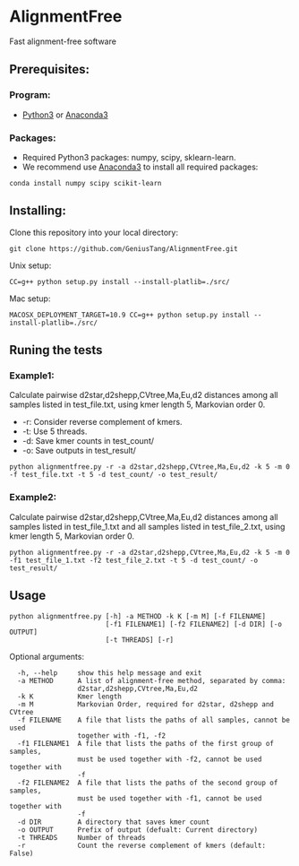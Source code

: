 # AlignmentFree
Fast alignment-free software

## Prerequisites:
### Program:
* [Python3](https://www.python.org/downloads/release/python-363/) or [Anaconda3](https://conda.io/docs/user-guide/install/download.html)
### Packages:
* Required Python3 packages: numpy, scipy, sklearn-learn.
* We recommend use [Anaconda3](https://conda.io/docs/user-guide/install/download.html) to install all required packages:
```
conda install numpy scipy scikit-learn
```

## Installing:
Clone this repository into your local directory:
```
git clone https://github.com/GeniusTang/AlignmentFree.git
```

Unix setup:
```
CC=g++ python setup.py install --install-platlib=./src/
```
Mac setup:
```
MACOSX_DEPLOYMENT_TARGET=10.9 CC=g++ python setup.py install --install-platlib=./src/
```

## Runing the tests 
### Example1: 
Calculate pairwise d2star,d2shepp,CVtree,Ma,Eu,d2 distances among all samples listed in test_file.txt, using kmer length 5, Markovian order 0. 
* -r: Consider reverse complement of kmers. 
* -t: Use 5 threads.
* -d: Save kmer counts in test_count/
* -o: Save outputs in test_result/
```
python alignmentfree.py -r -a d2star,d2shepp,CVtree,Ma,Eu,d2 -k 5 -m 0 -f test_file.txt -t 5 -d test_count/ -o test_result/
```
### Example2:
Calculate pairwise d2star,d2shepp,CVtree,Ma,Eu,d2 distances among all samples listed in test_file_1.txt and all samples listed in test_file_2.txt, using kmer length 5, Markovian order 0.
```
python alignmentfree.py -r -a d2star,d2shepp,CVtree,Ma,Eu,d2 -k 5 -m 0 -f1 test_file_1.txt -f2 test_file_2.txt -t 5 -d test_count/ -o test_result/
```

## Usage
```
python alignmentfree.py [-h] -a METHOD -k K [-m M] [-f FILENAME]
                        [-f1 FILENAME1] [-f2 FILENAME2] [-d DIR] [-o OUTPUT]
                        [-t THREADS] [-r]
```

Optional arguments:
```
  -h, --help     show this help message and exit
  -a METHOD      A list of alignment-free method, separated by comma:
                 d2star,d2shepp,CVtree,Ma,Eu,d2
  -k K           Kmer length
  -m M           Markovian Order, required for d2star, d2shepp and CVtree
  -f FILENAME    A file that lists the paths of all samples, cannot be used
                 together with -f1, -f2
  -f1 FILENAME1  A file that lists the paths of the first group of samples,
                 must be used together with -f2, cannot be used together with
                 -f
  -f2 FILENAME2  A file that lists the paths of the second group of samples,
                 must be used together with -f1, cannot be used together with
                 -f
  -d DIR         A directory that saves kmer count
  -o OUTPUT      Prefix of output (defualt: Current directory)
  -t THREADS     Number of threads
  -r             Count the reverse complement of kmers (default: False)
```
